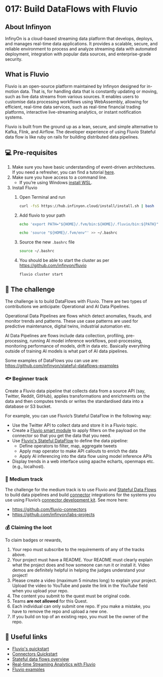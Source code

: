 # 017: Build DataFlows with Fluvio


## About Infinyon

InfinyOn is a cloud-based streaming data platform that develops, deploys, and manages real-time data applications. It provides a scalable, secure, and reliable environment to process and analyze streaming data with automated deployment, integration with popular data sources, and enterprise-grade security.

## What is Fluvio

Fluvio is an open-source platform maintained by Infinyon designed for in-motion data. That is, for handling data that is constantly updating or moving, such as live data streams from various sources. It enables users to customise data processing workflows using WebAssembly, allowing for efficient, real-time data services, such as real-time financial trading platforms, interactive live-streaming analytics, or instant notification systems.

Fluvio is built from the ground up as a lean, secure, and simple alternative to Kafka, Flink, and Airflow. The developer experience of using Fluvio Stateful data flow is like ruby on rails for building distributed data pipelines.

## 💻 Pre-requisites

1. Make sure you have basic understanding of event-driven architectures. If you need a refresher, you can find a tutorial [here](https://www.youtube.com/watch?v=gOuAqRaDdHA).
2. Make sure you have access to a command line.
   - If you’re using Windows [install WSL](https://learn.microsoft.com/en-us/windows/wsl/install).
3. Install Fluvio
    1. Open Terminal and run
        
        ```bash
        curl -fsS https://hub.infinyon.cloud/install/install.sh | bash
        ```
        
    2. Add fluvio to your path
        
        ```bash
        echo 'export PATH="${HOME}/.fvm/bin:${HOME}/.fluvio/bin:${PATH}"' >> ~/.bashrc
        ```
        
        ```bash
        echo 'source "${HOME}/.fvm/env"' >> ~/.bashrc
        ```
        
    3. Source the new `.bashrc` file
        
        ```bash
        source ~/.bashrc
        ```
        
    4. You should be able to start the cluster as per https://github.com/infinyon/fluvio
        
        ```bash
        fluvio cluster start
        ```

## 🌋 The challenge

The challenge is to build DataFlows with Fluvio. There are two types of contributions we anticipate: Operational and AI Data Pipelines.

Operational Data Pipelines are flows which detect anomalies, frauds, and monitor trends and patterns. These use case patterns are used for predictive maintenance, digital twins, industrial automation etc.

AI Data Pipelines are flows include data collection, profiling, pre-processing, running AI model inference workflows, post-processing, monitoring performance of models, drift in data etc. Basically everything outside of training AI models is what part of AI data pipelines.

Some examples of DataFlows you can use are: https://github.com/infinyon/stateful-dataflows-examples

### 🐟 **Beginner track**

Create a Fluvio data pipeline that collects data from a source API (say, Twitter, Reddit, GitHub), applies transformations and enrichments on the data and then computes trends or writes the standardised data into a database or S3 bucket.

For example, you can use Fluvio’s Stateful DataFlow in the following way:

- Use the Twitter API to collect data and store it in a Fluvio topic.
- Create a [Fluvio smart module](https://www.fluvio.io/docs/fluvio/how-to/smartmodule-basics) to apply filters on the payload on the connector so that you get the data that you need.
- Use [Fluvio's Stateful DataFlow](https://www.fluvio.io/sdf/) to define the data pipeline:
    - Define operators to filter, map, aggregate tweets
    - Apply map operator to make API callouts to enrich the data
    - Apply AI inferencing into the data flow using model inference APIs
- Display trends in a web interface using apache echarts, openmaps etc. (e.g., localhost).

### 🐬 **Medium track**

The challenge for the medium track is to use Fluvio and [Stateful Data Flows](https://www.fluvio.io/sdf/) to build data pipelines and build [connector](https://www.fluvio.io/docs/fluvio/how-to/use-connectors) integrations for the systems you use using Fluvio’s [connector development kit](https://www.fluvio.io/docs/connectors/local/cdk/introduction). See more here:

- https://github.com/fluvio-connectors
- https://github.com/infinyon/labs-projects

### **💰 Claiming the loot**

To claim badges or rewards,

1. Your repo must subscribe to the requirements of any of the tracks above.
2. Your project must have a README. Your README must clearly explain what the project does and how someone can run it or install it. Video demos are definitely helpful in helping the judges understand your project!
3. Please create a video (maximum 5 minutes long) to explain your project. Upload the video to YouTube and paste the link in the *YouTube* field when you upload your repo.
4. The content you submit to the quest must be original code.
5. Teams **are not allowed** for this Quest.
6. Each individual can only submit one repo. If you make a mistake, you have to remove the repo and upload a new one.
7. If you build on top of an existing repo, you must be the owner of the repo.

## 🔗 Useful links

- [Fluvio's quickstart](https://www.fluvio.io/docs/fluvio/quickstart)
- [Connectors Quickstart](https://www.fluvio.io/docs/connectors/quickstart)
- [Stateful data flows overview](https://www.fluvio.io/sdf)
- [Real-time Streaming Analytics with Fluvio](https://infinyon.com/blog/2024/02/fluvio-deep-causality-rs/)
- [Fluvio examples](https://github.com/deepcausality-rs/fluvio-examples)
